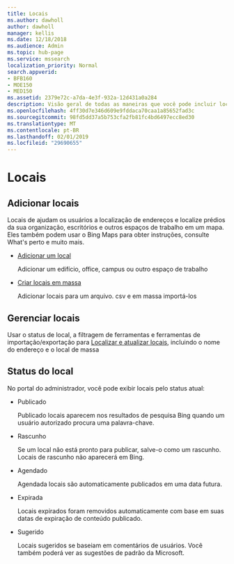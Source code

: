 ```yaml
---
title: Locais
ms.author: dawholl
author: dawholl
manager: kellis
ms.date: 12/18/2018
ms.audience: Admin
ms.topic: hub-page
ms.service: mssearch
localization_priority: Normal
search.appverid:
- BFB160
- MOE150
- MED150
ms.assetid: 2379e72c-a7da-4e3f-932a-12d431a0a284
description: Visão geral de todas as maneiras que você pode incluir locais da sua organização em resultados de trabalho do Microsoft Search
ms.openlocfilehash: 4ff30d7e346d609e9fddaca70caa1a85652fad3c
ms.sourcegitcommit: 98fd5dd37a5b753cfa2fb81fc4bd6497ecc8ed30
ms.translationtype: MT
ms.contentlocale: pt-BR
ms.lasthandoff: 02/01/2019
ms.locfileid: "29690655"
---
```

# <a name="locations"></a>Locais

## <a name="add-locations"></a>Adicionar locais

Locais de ajudam os usuários a localização de endereços e localize prédios da sua organização, escritórios e outros espaços de trabalho em um mapa. Eles também podem usar o Bing Maps para obter instruções, consulte What's perto e muito mais.
  
- [Adicionar um local](add-a-location.md)
    
    Adicionar um edifício, office, campus ou outro espaço de trabalho
    
- [Criar locais em massa](bulk-create-locations.md)
    
    Adicionar locais para um arquivo. csv e em massa importá-los
    
## <a name="manage-locations"></a>Gerenciar locais

Usar o status de local, a filtragem de ferramentas e ferramentas de importação/exportação para [Localizar e atualizar locais](manage-locations.md), incluindo o nome do endereço e o local de massa
  
## <a name="location-status"></a>Status do local

No portal do administrador, você pode exibir locais pelo status atual:
  
- Publicado 
    
    Publicado locais aparecem nos resultados de pesquisa Bing quando um usuário autorizado procura uma palavra-chave.
    
- Rascunho 
    
    Se um local não está pronto para publicar, salve-o como um rascunho. Locais de rascunho não aparecerá em Bing.
    
- Agendado
    
    Agendada locais são automaticamente publicados em uma data futura.
    
- Expirada
    
    Locais expirados foram removidos automaticamente com base em suas datas de expiração de conteúdo publicado.
    
- Sugerido
    
    Locais sugeridos se baseiam em comentários de usuários. Você também poderá ver as sugestões de padrão da Microsoft.

  

